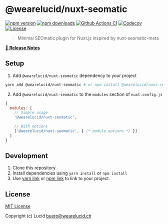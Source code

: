 # @wearelucid/nuxt-seomatic

[![npm version][npm-version-src]][npm-version-href]
[![npm downloads][npm-downloads-src]][npm-downloads-href]
[![Github Actions CI][github-actions-ci-src]][github-actions-ci-href]
[![Codecov][codecov-src]][codecov-href]
[![License][license-src]][license-href]

> Minimal SEOmatic plugin for Nuxt.js inspired by nuxt-seomatic-meta

[📖 **Release Notes**](./CHANGELOG.md)

## Setup

1. Add `@wearelucid/nuxt-seomatic` dependency to your project

```bash
yarn add @wearelucid/nuxt-seomatic # or npm install @wearelucid/nuxt-seomatic
```

2. Add `@wearelucid/nuxt-seomatic` to the `modules` section of `nuxt.config.js`

```js
{
  modules: [
    // Simple usage
    '@wearelucid/nuxt-seomatic',

    // With options
    ['@wearelucid/nuxt-seomatic', { /* module options */ }]
  ]
}
```

## Development

1. Clone this repository
2. Install dependencies using `yarn install` or `npm install`
3. Use [yarn link](https://yarnpkg.com/lang/en/docs/cli/link/) or [npm link](https://docs.npmjs.com/cli/link)
to link to your project.

## License

[MIT License](./LICENSE)

Copyright (c) Lucid <buero@wearelucid.ch>

<!-- Badges -->
[npm-version-src]: https://img.shields.io/npm/v/@wearelucid/nuxt-seomatic/latest.svg
[npm-version-href]: https://npmjs.com/package/@wearelucid/nuxt-seomatic

[npm-downloads-src]: https://img.shields.io/npm/dt/@wearelucid/nuxt-seomatic.svg
[npm-downloads-href]: https://npmjs.com/package/@wearelucid/nuxt-seomatic

[github-actions-ci-src]: https://github.com/https://github.com/wearelucid/nuxt-seomatic/workflows/ci/badge.svg
[github-actions-ci-href]: https://github.com/https://github.com/wearelucid/nuxt-seomatic/actions?query=workflow%3Aci

[codecov-src]: https://img.shields.io/codecov/c/github/https://github.com/wearelucid/nuxt-seomatic.svg
[codecov-href]: https://codecov.io/gh/https://github.com/wearelucid/nuxt-seomatic

[license-src]: https://img.shields.io/npm/l/@wearelucid/nuxt-seomatic.svg
[license-href]: https://npmjs.com/package/@wearelucid/nuxt-seomatic
